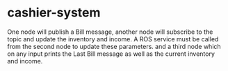# cashier-system
One node will publish a Bill message, another node will subscribe to the topic and update the inventory and income. A ROS service must be called from the second node to update these parameters.  and a third node which on any input prints the Last Bill message as well as the current inventory and income.
